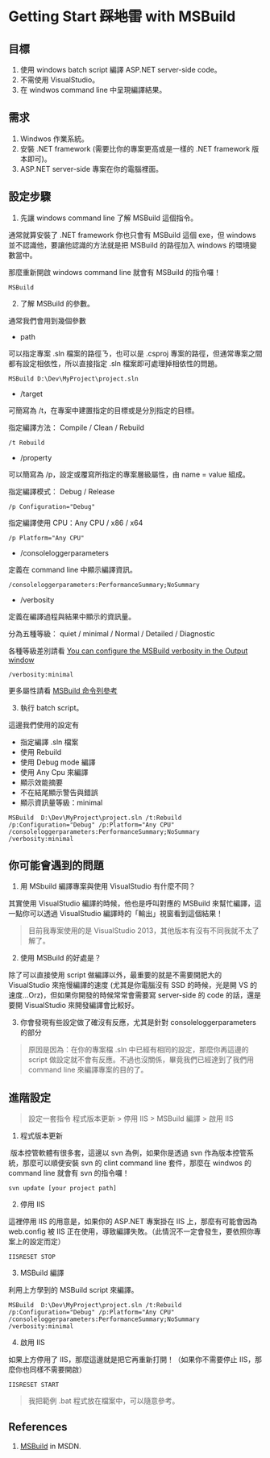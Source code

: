 # Getting Start ~~踩地雷~~ with MSBuild

## 目標

1. 使用 windows batch script 編譯 ASP.NET server-side code。
2. 不需使用 VisualStudio。
3. 在 windwos command line 中呈現編譯結果。

## 需求

1. Windwos 作業系統。
2. 安裝 .NET framework (需要比你的專案更高或是一樣的 .NET framework 版本即可)。
3. ASP.NET server-side 專案在你的電腦裡面。

## 設定步驟

1. 先讓 windows command line 了解 MSBuild 這個指令。

通常就算安裝了 .NET framework 你也只會有 MSBuild 這個 exe，但 windows 並不認識他，要讓他認識的方法就是把 MSBuild 的路徑加入 windows 的環境變數當中。

那麼重新開啟 windows command line 就會有 MSBuild 的指令囉！

```
MSBuild
```

2. 了解 MSBuild 的參數。

通常我們會用到幾個參數

* path

可以指定專案 .sln 檔案的路徑ㄋ，也可以是 .csproj 專案的路徑，但通常專案之間都有設定相依性，所以直接指定 .sln 檔案即可處理掉相依性的問題。

```
MSBuild D:\Dev\MyProject\project.sln
```

* /target

可簡寫為 /t，在專案中建置指定的目標或是分別指定的目標。

指定編譯方法： Compile / Clean / Rebuild

```
/t Rebuild
```

* /property

可以簡寫為 /p，設定或覆寫所指定的專案層級屬性，由 name = value 組成。

指定編譯模式： Debug / Release

```
/p Configuration="Debug"
```

指定編譯使用 CPU：Any CPU / x86 / x64

```
/p Platform="Any CPU"
```

* /consoleloggerparameters

定義在 command line 中顯示編譯資訊。

```
/consoleloggerparameters:PerformanceSummary;NoSummary
```

* /verbosity

定義在編譯過程與結果中顯示的資訊量。

分為五種等級： quiet / minimal / Normal / Detailed / Diagnostic

各種等級差別請看 [You can configure the MSBuild verbosity in the Output window](https://blogs.msdn.microsoft.com/saraford/2008/10/07/did-you-know-you-can-configure-the-msbuild-verbosity-in-the-output-window-329/)

```
/verbosity:minimal
```


更多屬性請看 [MSBuild 命令列參考](https://msdn.microsoft.com/zh-tw/library/ms164311.aspx)

3. 執行 batch script。

這邊我們使用的設定有

* 指定編譯 .sln 檔案
* 使用 Rebuild
* 使用 Debug mode 編譯
* 使用 Any Cpu 來編譯
* 顯示效能摘要
* 不在結尾顯示警告與錯誤
* 顯示資訊量等級：minimal

```
MSBuild  D:\Dev\MyProject\project.sln /t:Rebuild /p:Configuration="Debug" /p:Platform="Any CPU" /consoleloggerparameters:PerformanceSummary;NoSummary /verbosity:minimal
```

## 你可能會遇到的問題

1. 用 MSbuild 編譯專案與使用 VisualStudio 有什麼不同？

其實使用 VisualStudio 編譯的時候，他也是呼叫對應的 MSBuild 來幫忙編譯，這一點你可以透過 VisualStudio 編譯時的「輸出」視窗看到這個結果！

> 目前我專案使用的是 VisualStudio 2013，其他版本有沒有不同我就不太了解了。

2. 使用 MSBuild 的好處是？

除了可以直接使用 script 做編譯以外，最重要的就是不需要開肥大的 VisualStudio 來拖慢編譯的速度 (尤其是你電腦沒有 SSD 的時候，光是開 VS 的速度...Orz)，但如果你開發的時候常常會需要寫 server-side 的 code 的話，還是要開 VisualStudio 來開發編譯會比較好。

3. 你會發現有些設定做了確沒有反應，尤其是針對 consoleloggerparameters 的部分

> 原因是因為：在你的專案檔 .sln 中已經有相同的設定，那麼你再這邊的 script 做設定就不會有反應。不過也沒關係，畢竟我們已經達到了我們用 command line 來編譯專案的目的了。

## 進階設定

> 設定一套指令 程式版本更新 > 停用 IIS > MSBuild 編譯 > 啟用 IIS

1. 程式版本更新

  版本控管軟體有很多套，這邊以 svn 為例，如果你是透過 svn 作為版本控管系統，那麼可以順便安裝 svn 的 clint command line 套件，那麼在 windwos 的 command line 就會有 svn 的指令囉！

  ```
  svn update [your project path]
  ```

2. 停用 IIS

  這裡停用 IIS 的用意是，如果你的 ASP.NET 專案掛在 IIS 上，那麼有可能會因為 web.config 被 IIS 正在使用，導致編譯失敗。（此情況不一定會發生，要依照你專案上的設定而定）

  ```
  IISRESET STOP
  ```

3. MSBuild 編譯

  利用上方學到的 MSBuild script 來編譯。

  ```
  MSBuild  D:\Dev\MyProject\project.sln /t:Rebuild /p:Configuration="Debug" /p:Platform="Any CPU" /consoleloggerparameters:PerformanceSummary;NoSummary /verbosity:minimal
  ```

4. 啟用 IIS 

  如果上方停用了 IIS，那麼這邊就是把它再重新打開！（如果你不需要停止 IIS，那麼你也同樣不需要開啟）

  ```
  IISRESET START
  ```
  
> 我把範例 .bat 程式放在檔案中，可以隨意參考。

## References

1. [MSBuild](https://msdn.microsoft.com/zh-tw/library/0k6kkbsd.aspx) in MSDN.



